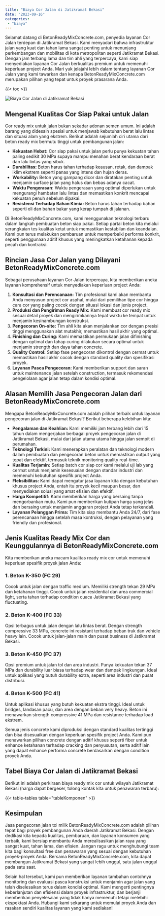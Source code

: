 ```yaml
---
title: "Biaya Cor Jalan di Jatikramat Bekasi"
date: "2023-09-16"
categories: 
 - "biaya"
---
```


Selamat datang di BetonReadyMixConcrete.com, penyedia layanan Cor Jalan terdepan di Jatikramat Bekasi. Kami menyadari bahwa infrastruktur jalan yang kuat dan tahan lama sangat penting untuk menunjang perkembangan dan mobilitas di kota metropolitan seperti Jatikramat Bekasi. Dengan jam terbang lama dan tim ahli yang terpercaya, kami siap menyediakan layanan Cor Jalan berkualitas premium untuk memenuhi keperluan project Anda. Mari yuk jelajahi lebih dalam tentang layanan Cor Jalan yang kami tawarkan dan kenapa BetonReadyMixConcrete.com merupakan pilihan yang tepat untuk proyek prasarana Anda.

{{< toc >}}

![Biaya Cor Jalan di Jatikramat Bekasi](https://betoncor8.github.io/cor/harga-beton-readymix-concrete%20(19).png)

## Mengenal Kualitas Cor Siap Pakai untuk Jalan

Cor ready mix untuk jalan bukan sekadar adonan semen umum. Ini adalah barang yang didesain spesial untuk menjawab kebutuhan berat lalu lintas dan situasi alam yang ekstrem. Berikut adalah sejumlah ciri utama dari beton ready mix bermutu tinggi untuk pembangunan jalan:

- **Kekuatan Hebat:** Cor siap pakai untuk jalan perlu punya kekuatan tahan paling sedikit 30 MPa supaya mampu menahan berat kendaraan berat dan lalu lintas yang sibuk.
- **Durabilitas:** Beton harus tahan terhadap keausan, retak, dan dampak iklim ekstrem seperti panas yang intens dan hujan deras.
- **Workability:** Beton yang gampang dicor dan diratakan penting untuk menjamin surface jalan yang halus dan bebas adanya cacat.
- **Waktu Pengerasan:** Waktu pengerasan yang optimal diperlukan untuk mengurangi hambatan lalu lintas dan memastikan konkrit mencapai kekuatan penuh sebelum dipakai.
- **Resistensi Terhadap Bahan Kimia:** Beton harus tahan terhadap bahan seperti oli dan bahan bakar yang kerap tumpah di jalanan.

Di BetonReadyMixConcrete.com, kami menggunakan teknologi terbaru dalam langkah pembuatan beton siap pakai. Setiap partai beton kita melalui serangkaian tes kualitas ketat untuk memastikan kestabilan dan keandalan. Kami pun terus melakukan pembaruan untuk memperbaiki performa konkrit, seperti penggunaan aditif khusus yang meningkatkan ketahanan kepada pecah dan kontraksi.

## Rincian Jasa Cor Jalan yang Dilayani BetonReadyMixConcrete.com

Sebagai perusahaan layanan Cor Jalan terpercaya, kita memberikan aneka layanan komprehensif untuk menyediakan keperluan project Anda:

1. **Konsultasi dan Perencanaan:** Tim profesional kami akan membantu Anda menyusun project cor asphal, mulai dari pemilihan tipe cor hingga cara cor yang paling cocok dengan situasi lokasi dan jenis project.
2. **Produksi dan Pengiriman Ready Mix:** Kami membuat cor ready mix sesuai detail proyek dan mengirimkannya tepat waktu ke tempat untuk menjamin kesinambungan konstruksi.
3. **Pengecoran On-site:** Tim ahli kita akan menjalankan cor dengan presisi tinggi menggunakan alat mutakhir, memastikan hasil akhir yang optimal.
4. **Finishing dan Curing:** Kami memastikan permukaan jalan difinishing dengan optimal dan tahap curing dilakukan secara optimal untuk menjamin strength dan daya tahan concrete.
5. **Quality Control:** Setiap fase pengecoran dikontrol dengan cermat untuk memastikan hasil akhir cocok dengan standard quality dan spesifikasi proyek.
6. **Layanan Pasca Pengecoran:** Kami memberikan support dan saran untuk maintenance jalan setelah construction, termasuk rekomendasi pengelolaan agar jalan tetap dalam kondisi optimal.

## Alasan Memilih Jasa Pengecoran Jalan dari BetonReadyMixConcrete.com

Mengapa BetonReadyMixConcrete.com adalah pilihan terbaik untuk layanan pengecoran jalan di Jatikramat Bekasi? Berikut beberapa kelebihan kita:

- **Pengalaman dan Keahlian:** Kami memiliki jam terbang lebih dari 15 tahun dalam mengerjakan berbagai proyek pengecoran jalan di Jatikramat Bekasi, mulai dari jalan utama utama hingga jalan sempit di perumahan.
- **Teknologi Terkini:** Kami menerapkan peralatan dan teknologi modern dalam pembuatan dan pengecoran beton untuk memastikan output yang tepat dan efektif, termasuk teknik monitoring quality real-time.
- **Kualitas Terjamin:** Setiap batch cor siap cor kami melalui uji lab yang cermat untuk menjamin kesesuaian dengan standar industri dan memenuhi kebutuhan spesifik project Anda.
- **Fleksibilitas:** Kami dapat mengatur jasa layanan kita dengan kebutuhan khusus project Anda, entah itu proyek kecil maupun besar, dan menyediakan solusi yang amat efisien dan efektif.
- **Harga Kompetitif:** Kami memberikan harga yang bersaing tanpa mengorbankan mutu. Kami pun memberikan kutipan harga yang jelas dan bersaing untuk menjamin anggaran project Anda tetap terkendali.
- **Layanan Pelanggan Prima:** Tim kita siap membantu Anda 24/7, dari fase perencanaan hingga setelah masa kontruksi, dengan pelayanan yang friendly dan profesional.

## Jenis Kualitas Ready Mix Cor dan Keunggulannya di BetonReadyMixConcrete.com

Kita memberikan aneka macam kualitas ready mix cor untuk memenuhi keperluan spesifik proyek jalan Anda:

### 1\. Beton K-350 (FC 29)

Cocok untuk jalan dengan traffic medium. Memiliki strength tekan 29 MPa dan ketahanan tinggi. Cocok untuk jalan residential dan area commercial light, serta tahan terhadap condition cuaca Jatikramat Bekasi yang fluctuating.

### 2\. Beton K-400 (FC 33)

Opsi terbagus untuk jalan dengan lalu lintas berat. Dengan strength compressive 33 MPa, concrete ini resistant terhadap beban truk dan vehicle heavy lain. Cocok untuk jalan-jalan main dan pusat business di Jatikramat Bekasi.

### 3\. Beton K-450 (FC 37)

Opsi premium untuk jalan tol dan area industri. Punya kekuatan tekan 37 MPa dan durability luar biasa terhadap wear dan dampak lingkungan. Ideal untuk aplikasi yang butuh durability extra, seperti area industri dan pusat distribusi.

### 4\. Beton K-500 (FC 41)

Untuk aplikasi khusus yang butuh kekuatan ekstra tinggi. Ideal untuk bridges, landasan pacu, dan area dengan beban very heavy. Beton ini menawarkan strength compressive 41 MPa dan resistance terhadap load ekstrem.

Semua jenis concrete kami diproduksi dengan standard kualitas tertinggi dan bisa disesuaikan dengan keperluan spesifik project Anda. Kami pun menawarkan pilihan concrete dengan aditif khusus seperti fiber untuk enhance ketahanan terhadap cracking dan penyusutan, serta aditif lain yang dapat enhance performa concrete berdasarkan dengan condition proyek Anda.

## Tabel Biaya Cor Jalan di Jatikramat Bekasi

Berikut ini adalah perkiraan biaya ready mix cor untuk wilayah Jatikramat Bekasi (harga dapat bergeser, tolong kontak kita untuk penawaran terbaru):

{{< table-tables table="tableKomponen" >}}

## Kesimpulan

Jasa pengecoran jalan tol milik BetonReadyMixConcrete.com adalah pilihan tepat bagi proyek pembangunan Anda daerah Jatikramat Bekasi. Dengan dedikasi kita kepada kualitas, pembaruan, dan layanan konsumen yang terbaik, kami bersiap membantu Anda merealisasikan jalan raya yang sangat kuat, tahan lama, dan efisien. Jangan ragu untuk menghubungi team kita bagi konsultasi free dan penawaran yang sesuai dengan kebutuhan proyek-proyek Anda. Bersama BetonReadyMixConcrete.com, kita dapat membangun Jatikramat Bekasi yang sangat lebih unggul, satu jalan unggul pada satu saat.

Selain hal tersebut, kami pun memberikan layanan tambahan contohnya monitoring dan evaluasi pasca konstruksi untuk menjamin agar jalan yang telah diselesaikan terus dalam kondisi optimal. Kami mengerti pentingnya keberlanjutan dan efisiensi dalam proyek infrastruktur, dan berjanji memberikan penyelesaian yang tidak hanya memenuhi tetapi melebihi ekspektasi Anda. Hubungi kami sekarang untuk memulai proyek Anda dan rasakan sendiri kualitas layanan yang kami sediakan!
